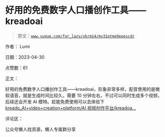 # 好用的免费数字人口播创作工具——kreadoai

> 原文：[`www.yuque.com/for_lazy/xkrm14/mv31ptme9eeescdr`](https://www.yuque.com/for_lazy/xkrm14/mv31ptme9eeescdr)



作者： Lumi



日期：2023-04-30



点赞数：61

<ne-hole id="uc079c5fc" data-lake-id="uc079c5fc">

正文：



好用的免费数字人口播创作工具——kreadoai，形象非常多样，配音使用的是微软语音，就是生成时间比较久，需要 10 分钟左右，不过可以同时生成多个视频，后续还会开发 AI 模特。趁能免费使用可以去体验下 [kreado_AI+video+creation+platform/AI 视频创作平台/kreadoa...](https://www.kreadoai.com/)

<ne-hole id="uc24eec14" data-lake-id="uc24eec14">

评论区：

<ne-hole id="u687751ec" data-lake-id="u687751ec">

公众号懒人找资源，懒人专属群分享

</ne-hole></ne-hole></ne-hole>